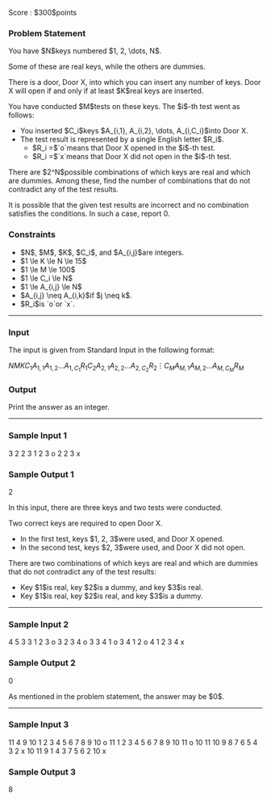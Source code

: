 
<div>

<span>

<span>

<p>
Score : $300$points
</p>

<div>

<section>

### **Problem Statement**

<p>
You have $N$keys numbered $1, 2, \dots, N$.

Some of these are real keys, while the others are dummies.
</p>

<p>
There is a door, Door X, into which you can insert any number of keys. Door X will open if and only if at least $K$real keys are inserted.
</p>

<p>
You have conducted $M$tests on these keys. The $i$-th test went as follows:
</p>

<ul>

<li>
You inserted $C_i$keys $A_{i,1}, A_{i,2}, \dots, A_{i,C_i}$into Door X.
</li>

<li>
The test result is represented by a single English letter $R_i$.
<ul>

<li>
$R_i =$`o`means that Door X opened in the $i$-th test.
</li>

<li>
$R_i =$`x`means that Door X did not open in the $i$-th test.
</li>

</ul>

</li>

</ul>

<p>
There are $2^N$possible combinations of which keys are real and which are dummies. Among these, find the number of combinations that do not contradict any of the test results.

It is possible that the given test results are incorrect and no combination satisfies the conditions. In such a case, report $0$.
</p>

</section>

</div>

<div>

<section>

### **Constraints**

<ul>

<li>
$N$, $M$, $K$, $C_i$, and $A_{i,j}$are integers.
</li>

<li>
$1 \le K \le N \le 15$
</li>

<li>
$1 \le M \le 100$
</li>

<li>
$1 \le C_i \le N$
</li>

<li>
$1 \le A_{i,j} \le N$
</li>

<li>
$A_{i,j} \neq A_{i,k}$if $j \neq k$.
</li>

<li>
$R_i$is `o`or `x`.
</li>

</ul>

</section>

</div>

---

<div>

<div>

<section>

### **Input**

<p>
The input is given from Standard Input in the following format:
</p>

<div>

$N$$M$$K$$C_1$$A_{1,1}$$A_{1,2}$$\dots$$A_{1,C_1}$$R_1$$C_2$$A_{2,1}$$A_{2,2}$$\dots$$A_{2,C_2}$$R_2$$\vdots$$C_M$$A_{M,1}$$A_{M,2}$$\dots$$A_{M,C_M}$$R_M$
</div>

</section>

</div>

<div>

<section>

### **Output**

<p>
Print the answer as an integer.
</p>

</section>

</div>

</div>

---

<div>

<section>

### **Sample Input 1**

<div>

3 2 2
3 1 2 3 o
2 2 3 x

</div>

</section>

</div>

<div>

<section>

### **Sample Output 1**

<div>

2

</div>

<p>
In this input, there are three keys and two tests were conducted.

Two correct keys are required to open Door X.
</p>

<ul>

<li>
In the first test, keys $1, 2, 3$were used, and Door X opened.
</li>

<li>
In the second test, keys $2, 3$were used, and Door X did not open.
</li>

</ul>

<p>
There are two combinations of which keys are real and which are dummies that do not contradict any of the test results:
</p>

<ul>

<li>
Key $1$is real, key $2$is a dummy, and key $3$is real.
</li>

<li>
Key $1$is real, key $2$is real, and key $3$is a dummy.
</li>

</ul>

</section>

</div>

---

<div>

<section>

### **Sample Input 2**

<div>

4 5 3
3 1 2 3 o
3 2 3 4 o
3 3 4 1 o
3 4 1 2 o
4 1 2 3 4 x

</div>

</section>

</div>

<div>

<section>

### **Sample Output 2**

<div>

0

</div>

<p>
As mentioned in the problem statement, the answer may be $0$.
</p>

</section>

</div>

---

<div>

<section>

### **Sample Input 3**

<div>

11 4 9
10 1 2 3 4 5 6 7 8 9 10 o
11 1 2 3 4 5 6 7 8 9 10 11 o
10 11 10 9 8 7 6 5 4 3 2 x
10 11 9 1 4 3 7 5 6 2 10 x

</div>

</section>

</div>

<div>

<section>

### **Sample Output 3**

<div>

8

</div>

</section>

</div>

</span>

</span>

</div>

